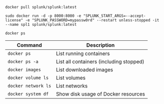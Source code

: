 ```
docker pull splunk/splunk:latest
```

```
sudo docker run -d -p 8000:8000 -e "SPLUNK_START_ARGS=--accept-license" -e "SPLUNK_PASSWORD=mypassw0rd" --restart unless-stopped -it --name spl1 splunk/splunk:latest
```

```
docker ps
```

| Command             | Description                             |
| ------------------- | --------------------------------------- |
| `docker ps`         | List running containers                 |
| `docker ps -a`      | List all containers (including stopped) |
| `docker images`     | List downloaded images                  |
| `docker volume ls`  | List volumes                            |
| `docker network ls` | List networks                           |
| `docker system df`  | Show disk usage of Docker resources     |
